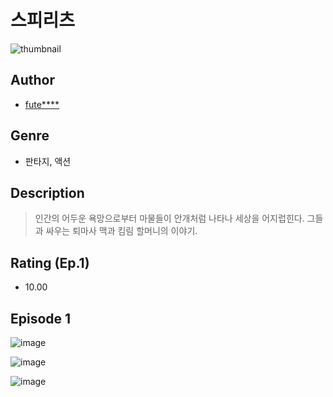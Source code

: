 # 스피리츠
![thumbnail](https://image-comic.pstatic.net/user_contents_data/challenge_comic/2023/05/25/109566/upload_7161341772002769200_480x623.jpeg)

## Author
- [fute****](https://comic.naver.com/artistTitle?id=109566)

## Genre
- 판타지, 액션

## Description
> 인간의 어두운 욕망으로부터 마물들이 안개처럼 나타나 세상을 어지럽힌다. 그들과 싸우는 퇴마사 맥과 킴림 할머니의 이야기.


## Rating (Ep.1)
- 10.00

## Episode 1
![image](https://image-comic.pstatic.net/user_contents_data/challenge_comic/2023/05/25/109566/upload_7363497980671058532.jpeg)

![image](https://image-comic.pstatic.net/user_contents_data/challenge_comic/2023/05/25/109566/upload_3617572901892547174.jpeg)

![image](https://image-comic.pstatic.net/user_contents_data/challenge_comic/2023/05/25/109566/upload_3905576787202171441.jpeg)
